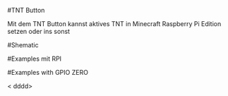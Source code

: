 #TNT Button

Mit dem TNT Button kannst aktives TNT in Minecraft Raspberry Pi Edition setzen oder ins sonst  


#Shematic


#Examples mit RPI



#Examples with GPIO ZERO

<  dddd>


